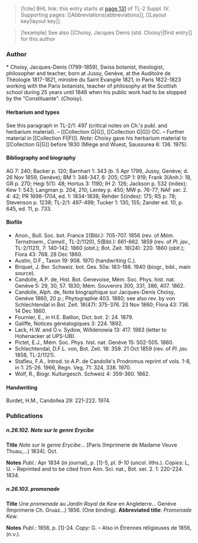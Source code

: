 > [!cite] BHL link: this entry starts at [page 131](https://www.biodiversitylibrary.org/item/103860#page/141/mode/1up) of TL-2 Suppl. IV.
> Supporting pages: [[Abbreviations|abbreviations]], [[Layout key|layout key]].

> [!example] See also [[Choisy, Jacques Denis {std. Choisy}|first entry]] for this author

### Author

\* Choisy, Jacques-Denis (1799-1859), Swiss botanist, theologist, philosopher and teacher, born at Jussy, Genève, at the Auditoire de Théologie 1817-1821, ministre du Saint Evangile 1821, in Paris 1822-1823 working with the Paris botanists, teacher of philosophy at the Scottish school during 25 years until 1846 when his public work had to be stopped by the "Constituante". (*Choisy*).

#### Herbarium and types

See this paragraph in TL-2/1: 497 (critical notes on Ch.'s publ. and herbarium material). – [[Collection G|G]], [[Collection G|G]]-DC. – Further material in [[Collection FI|FI]].
*Note*: Choisy gave his herbarium material to [[Collection G|G]] before 1830 (Miège and Wuest, Saussurea 6: 136. 1975).

#### Bibliography and biography

AG 7: 240; Backer p. 120; Barnhart 1: 343 (b. 5 Apr 1799, Jussy, Genève; d. 26 Nov 1859, Genève); BM 1: 346-347, 6: 205; CSP 1: 919; Frank 3(Anh.): 18, GR p. 270; Hegi 5(1): 48; Hortus 3: 1190; IH 2: 126; Jackson p. 532 (index); Kew 1: 543; Langman p. 204, 210; Lenley p. 450; MW p. 76-77; NAF ser. 2. 4: 42; PR 1698-1704, ed. 1: 1834-1838; Rehder 5(index): 175; RS p. 78; Stevenson p. 1238; TL-2/1: 497-499; Tucker 1: 130, 155; Zander ed. 10, p. 645, ed. 11, p. 733.

#### Biofile

- Anon., Bull. Soc. bot. France 2(Bibl.): 705-707. 1856 (rev. of *Mém. Ternstroem.*, *Camell*., TL-2/1120), 5(Bibl.): 661-662. 1859 (rev. of *Pl. jav.*, TL-2/1121), 7: 140-142. 1860 (obit.); Bot. Zeit. 18(24): 220. 1860 (obit.); Flora 43: 768. 28 Dec 1860.
- Austin, D.F., Taxon 19: 908. 1970 (handwriting C.).
- Briquet, J. Ber. Schweiz. bot. Ges. 50a: 183-186. 1940 (biogr., bibl., main source).
- Candolle, A.P. de, Hist. Bot. Genevoise, Mém. Soc. Phys. hist. nat. Genève 5: 29, 30, 57. 1830; Mém. Souvenirs 300, 331, 386, 407. 1862.
- Candolle, Alph. de, Note biographique sur Jacques-Denis Choisy, Genève 1860, 20 p.; Phytographie 403. 1880; see also rev. by von Schlechtendal in Bot. Zeit. 18(47): 375-376. 23 Nov 1860; Flora 43: 736. 14 Dec 1860.
- Fournier, E., *in* H.E. Baillon, Dict. bot. 2: 24. 1879.
- Galiffe, Notices généalogiques 3: 224. 1892.
- Lack, H.W. and O.v. Sydow, Willdenowia 13: 417. 1983 (letter to Hohenacker at UPS-UB).
- Pictet, E.J., Mém. Soc. Phys. hist. nat. Genève 15: 502-505. 1860.
- Schlechtendal, D.F.L. von, Bot. Zeit. 18: 359. 21 Oct 1859 (rev. of *Pl. jav.* 1858, TL-2/1121).
- Stafleu, F.A., Introd. to A.P. de Candolle's Prodromus reprint of vols. 1-8, in 1: 25-26. 1966, Regn. Veg. 71: 324, 338. 1970.
- Wolf, R., Biogr. Kulturgesch. Schweiz 4: 359-360. 1862.

#### Handwriting

Burdet, H.M., Candollea 29: 221-222. 1974.

### Publications

##### n.26.102. Note sur le genre Erycibe

**Title**
*Note sur le genre Erycibe*... \[Paris (Imprimerie de Madame Veuve Thuau,...) 1834\]. Oct.

**Notes**
*Publ*.: Apr 1834 (in journal), p. \[1\]-5, *pl. 9-10* (uncol. liths.). *Copies*: L, U. – Reprinted and to be cited from Ann. Sci. nat., Bot. ser. 2. 1: 220-224. 1834.

##### n.26.103. promenade

**Title**
Une *promenade* au *Jardin Royal* de *Kew* en Angleterre... Genève (Imprimerie Ch. Gruaz...) 1856. (One binding).
**Abbreviated title**: *Promenade Kew*.

**Notes**
*Publ*.: 1856, p. \[1\]-24. *Copy*: G. – Also in Étrennes réligieuses de 1856, (n.v.).


